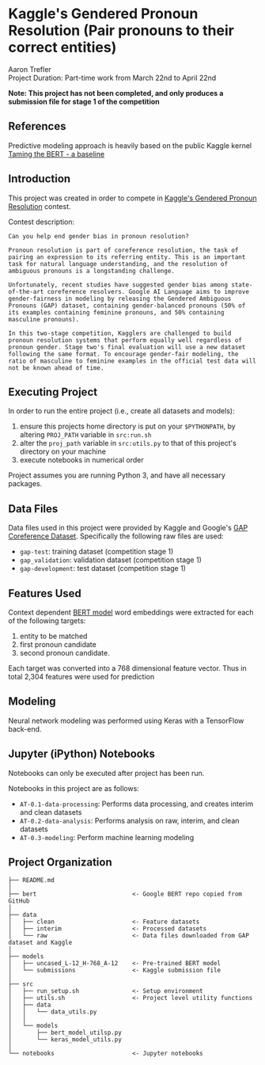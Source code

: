 Kaggle's Gendered Pronoun Resolution (Pair pronouns to their correct entities)
==============================
Aaron Trefler  
Project Duration: Part-time work from March 22nd to April 22nd

**Note: This project has not been completed, and only produces a submission file for stage 1 of the competition**

References
------------
Predictive modeling approach is heavily based on the public Kaggle kernel [Taming the BERT - a baseline](https://www.kaggle.com/mateiionita/taming-the-bert-a-baseline) 

Introduction
------------
This project was created in order to compete in [Kaggle's Gendered Pronoun Resolution](https://www.kaggle.com/c/gendered-pronoun-resolution/overview) contest.

Contest description:
```
Can you help end gender bias in pronoun resolution?

Pronoun resolution is part of coreference resolution, the task of pairing an expression to its referring entity. This is an important task for natural language understanding, and the resolution of ambiguous pronouns is a longstanding challenge.

Unfortunately, recent studies have suggested gender bias among state-of-the-art coreference resolvers. Google AI Language aims to improve gender-fairness in modeling by releasing the Gendered Ambiguous Pronouns (GAP) dataset, containing gender-balanced pronouns (50% of its examples containing feminine pronouns, and 50% containing masculine pronouns).

In this two-stage competition, Kagglers are challenged to build pronoun resolution systems that perform equally well regardless of pronoun gender. Stage two's final evaluation will use a new dataset following the same format. To encourage gender-fair modeling, the ratio of masculine to feminine examples in the official test data will not be known ahead of time.
```

Executing Project
------------
In order to run the entire project (i.e., create all datasets and models):
1. ensure this projects home directory is put on your `$PYTHONPATH`, by altering `PROJ_PATH` variable in `src:run.sh`
2. alter the `proj_path` variable in `src:utils.py` to that of this project's directory on your machine
3. execute notebooks in numerical order

Project assumes you are running Python 3, and have all necessary packages.

Data Files
------------
Data files used in this project were provided by Kaggle and Google's [GAP Coreference Dataset](https://github.com/google-research-datasets/gap-coreference). Specifically the following raw files are used:
- `gap-test`: training dataset (competition stage 1)
- `gap_validation`: validation dataset (competition stage 1)
- `gap-development`: test dataset (competition stage 1)

Features Used
------------
Context dependent [BERT model](https://github.com/google-research/bert) word embeddings were extracted for each of the following targets:
1. entity to be matched
2. first pronoun candidate
3. second pronoun candidate. 

Each target was converted into a 768 dimensional feature vector. Thus in total 2,304 features were used for prediction

Modeling
------------
Neural network modeling was performed using Keras with a TensorFlow back-end.

Jupyter (iPython) Notebooks
------------
Notebooks can only be executed after project has been run.

Notebooks in this project are as follows:
- `AT-0.1-data-processing`: Performs data processing, and creates interim and clean datasets
- `AT-0.2-data-analysis`: Performs analysis on raw, interim, and clean datasets
- `AT-0.3-modeling`: Perform machine learning modeling

Project Organization
------------
    ├── README.md
    │  
    ├── bert                           <- Google BERT repo copied from GitHub
    │ 
    ├── data
    │   ├── clean                      <- Feature datasets
    │   ├── interim                    <- Processed datasets
    │   └── raw                        <- Data files downloaded from GAP dataset and Kaggle
    │
    ├── models                          
    │   ├── uncased_L-12_H-768_A-12    <- Pre-trained BERT model
    │   └── submissions                <- Kaggle submission file
    │
    ├── src
    │   ├── run_setup.sh               <- Setup environment
    │   ├── utils.sh                   <- Project level utility functions
    │   ├── data                       
    │   │   └── data_utils.py
    │   │  
    │   └── models                    
    │       ├── bert_model_utilsp.py
    │       └── keras_model_utils.py         
    │
    └── notebooks                      <- Jupyter notebooks

